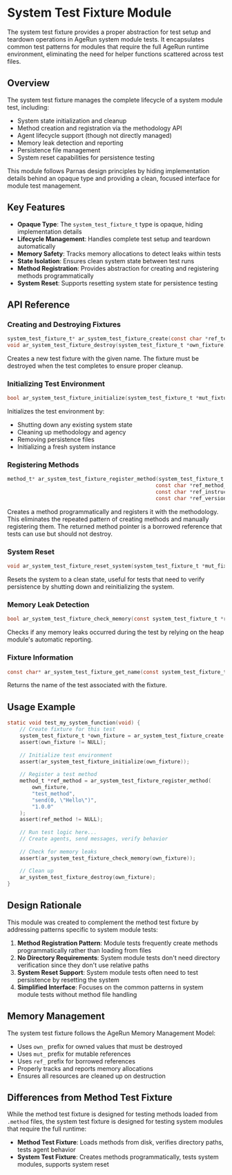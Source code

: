 # System Test Fixture Module

The system test fixture provides a proper abstraction for test setup and teardown operations in AgeRun system module tests. It encapsulates common test patterns for modules that require the full AgeRun runtime environment, eliminating the need for helper functions scattered across test files.

## Overview

The system test fixture manages the complete lifecycle of a system module test, including:
- System state initialization and cleanup
- Method creation and registration via the methodology API
- Agent lifecycle support (though not directly managed)
- Memory leak detection and reporting
- Persistence file management
- System reset capabilities for persistence testing

This module follows Parnas design principles by hiding implementation details behind an opaque type and providing a clean, focused interface for module test management.

## Key Features

- **Opaque Type**: The `system_test_fixture_t` type is opaque, hiding implementation details
- **Lifecycle Management**: Handles complete test setup and teardown automatically
- **Memory Safety**: Tracks memory allocations to detect leaks within tests
- **State Isolation**: Ensures clean system state between test runs
- **Method Registration**: Provides abstraction for creating and registering methods programmatically
- **System Reset**: Supports resetting system state for persistence testing

## API Reference

### Creating and Destroying Fixtures

```c
system_test_fixture_t* ar_system_test_fixture_create(const char *ref_test_name);
void ar_system_test_fixture_destroy(system_test_fixture_t *own_fixture);
```

Creates a new test fixture with the given name. The fixture must be destroyed when the test completes to ensure proper cleanup.

### Initializing Test Environment

```c
bool ar_system_test_fixture_initialize(system_test_fixture_t *mut_fixture);
```

Initializes the test environment by:
- Shutting down any existing system state
- Cleaning up methodology and agency
- Removing persistence files
- Initializing a fresh system instance

### Registering Methods

```c
method_t* ar_system_test_fixture_register_method(system_test_fixture_t *mut_fixture,
                                                const char *ref_method_name,
                                                const char *ref_instructions,
                                                const char *ref_version);
```

Creates a method programmatically and registers it with the methodology. This eliminates the repeated pattern of creating methods and manually registering them. The returned method pointer is a borrowed reference that tests can use but should not destroy.

### System Reset

```c
void ar_system_test_fixture_reset_system(system_test_fixture_t *mut_fixture);
```

Resets the system to a clean state, useful for tests that need to verify persistence by shutting down and reinitializing the system.

### Memory Leak Detection

```c
bool ar_system_test_fixture_check_memory(const system_test_fixture_t *ref_fixture);
```

Checks if any memory leaks occurred during the test by relying on the heap module's automatic reporting.

### Fixture Information

```c
const char* ar_system_test_fixture_get_name(const system_test_fixture_t *ref_fixture);
```

Returns the name of the test associated with the fixture.

## Usage Example

```c
static void test_my_system_function(void) {
    // Create fixture for this test
    system_test_fixture_t *own_fixture = ar_system_test_fixture_create("test_my_function");
    assert(own_fixture != NULL);
    
    // Initialize test environment
    assert(ar_system_test_fixture_initialize(own_fixture));
    
    // Register a test method
    method_t *ref_method = ar_system_test_fixture_register_method(
        own_fixture, 
        "test_method", 
        "send(0, \"Hello\")",
        "1.0.0"
    );
    assert(ref_method != NULL);
    
    // Run test logic here...
    // Create agents, send messages, verify behavior
    
    // Check for memory leaks
    assert(ar_system_test_fixture_check_memory(own_fixture));
    
    // Clean up
    ar_system_test_fixture_destroy(own_fixture);
}
```

## Design Rationale

This module was created to complement the method test fixture by addressing patterns specific to system module tests:

1. **Method Registration Pattern**: Module tests frequently create methods programmatically rather than loading from files
2. **No Directory Requirements**: System module tests don't need directory verification since they don't use relative paths
3. **System Reset Support**: System module tests often need to test persistence by resetting the system
4. **Simplified Interface**: Focuses on the common patterns in system module tests without method file handling

## Memory Management

The system test fixture follows the AgeRun Memory Management Model:
- Uses `own_` prefix for owned values that must be destroyed
- Uses `mut_` prefix for mutable references
- Uses `ref_` prefix for borrowed references
- Properly tracks and reports memory allocations
- Ensures all resources are cleaned up on destruction

## Differences from Method Test Fixture

While the method test fixture is designed for testing methods loaded from `.method` files, the system test fixture is designed for testing system modules that require the full runtime:

- **Method Test Fixture**: Loads methods from disk, verifies directory paths, tests agent behavior
- **System Test Fixture**: Creates methods programmatically, tests system modules, supports system reset